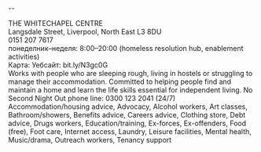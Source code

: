 
--

THE WHITECHAPEL CENTRE  
Langsdale Street, Liverpool, North East L3 8DU  
0151 207 7617  
понеделник–неделя: 8:00–20:00 (homeless resolution hub, enablement activities)  
Карта: Уебсайт: bit.ly/N3gc0G  
Works with people who are sleeping rough, living in hostels or struggling to manage their accommodation. Committed to helping people find and maintain a home and learn the life skills essential for independent living. No Second Night Out phone line: 0300 123 2041 (24/7)  
Accommodation/housing advice, Advocacy, Alcohol workers, Art classes, Bathroom/showers, Benefits advice, Careers advice, Clothing store, Debt advice, Drugs workers, Education/training, Ex-forces, Ex-offenders, Food (free), Foot care, Internet access, Laundry, Leisure facilities, Mental health, Music/drama, Outreach workers, Tenancy support  
  
